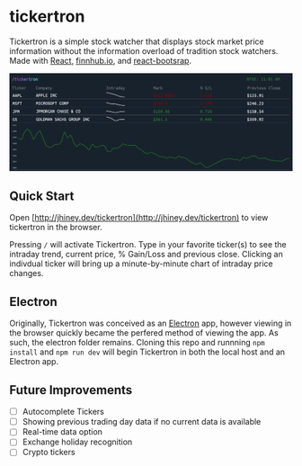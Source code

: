 # tickertron

Tickertron is a simple stock watcher that displays stock market price information without the information overload of tradition stock watchers. Made with [React](https://reactjs.org/), [finnhub.io](https://finnhub.io/), and [react-bootsrap](https://react-bootstrap.github.io/).

![GitHub Logo](/public/tickertronexample.png)

## Quick Start
Open [http://jhiney.dev/tickertron](http://jhiney.dev/tickertron) to view tickertron in the browser.

Pressing `/` will activate Tickertron. Type in your favorite ticker(s) to see the intraday trend, current price, % Gain/Loss and previous close. Clicking an indivdual ticker will bring up a minute-by-minute chart of intraday price changes.

## Electron
Originally, Tickertron was conceived as an [Electron](https://www.electronjs.org/) app, however viewing in the browser quickly became the perfered method of viewing the app.
As such, the electron folder remains. Cloning this repo and runnning `npm install` and `npm run dev` will begin Tickertron in both the local host and an Electron app.

## Future Improvements
- [ ] Autocomplete Tickers
- [ ] Showing previous trading day data if no current data is available
- [ ] Real-time data option
- [ ] Exchange holiday recognition
- [ ] Crypto tickers
